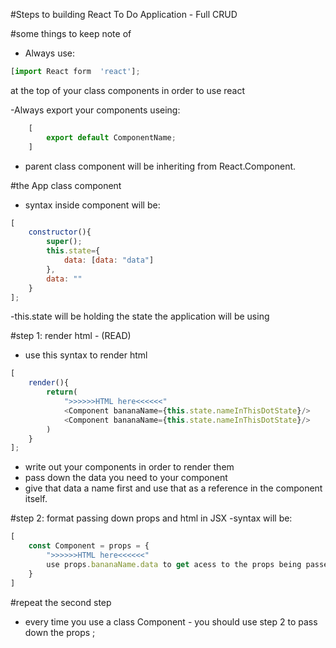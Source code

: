 #Steps to building React To Do Application - Full CRUD

#some things to keep note of 
- Always use:
 ```js 
 [import React form  'react']; 
 ``` 
at the top of your class components in order to use react

-Always export your components useing:
```js
    [
        export default ComponentName;
    ]
```

- parent class component will be inheriting from React.Component.

#the App class component
- syntax inside component will be:
```js
[
    constructor(){
        super();
        this.state={
            data: [data: "data"]
        },
        data: ""
    }
];
```

-this.state will be holding the state the application will be using

#step 1: render html - (READ)
- use this syntax to render html 
```js
[
    render(){
        return(
            ">>>>>>HTML here<<<<<<"
            <Component bananaName={this.state.nameInThisDotState}/>
            <Component bananaName={this.state.nameInThisDotState}/>
        )
    }
];
```

- write out your components in order to render them 
- pass down the data you need to your component
- give that data a name first and use that as a reference in the component itself.

#step 2: format passing down props and html in JSX
-syntax will be:
```js
[
    const Component = props = {
        ">>>>>>HTML here<<<<<<"
        use props.bananaName.data to get acess to the props being passed down from the parent component.
    }
]
```

#repeat the second step
- every time you use a class Component - you should use step 2 to pass down the props ;